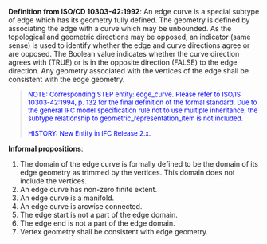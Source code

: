﻿**Definition from ISO/CD 10303-42:1992**: An edge curve is a special subtype of edge which has its geometry fully defined. The geometry is defined by associating the edge with a curve which may be unbounded. As the topological and geometric directions may be opposed, an indicator (same sense) is used to identify whether the edge and curve directions agree or are opposed. The Boolean value indicates whether the curve direction agrees with (TRUE) or is in the opposite direction (FALSE) to the edge direction. Any geometry associated with the vertices of the edge shall be consistent with the edge geometry.

> <font color="#0000FF" size="-1">NOTE: Corresponding STEP entity:
		  edge_curve. Please refer to ISO/IS 10303-42:1994, p. 132 for the final
		  definition of the formal standard. Due to the general IFC model specification
		  rule not to use multiple inheritance, the subtype relationship to
		  geometric_representation_item is not included.</font>
> 
> <font color="#0000FF" size="-1"> HISTORY: New Entity in IFC Release
		  2.x. </font>
>

**Informal propositions**:

1. The domain of the edge curve is formally defined to be the domain of its edge geometry as trimmed by the vertices. This domain does not include the vertices.
2. An edge curve has non-zero finite extent.
3. An edge curve is a manifold.
4. An edge curve is arcwise connected.
5. The edge start is not a part of the edge domain.
6. The edge end is not a part of the edge domain.
7. Vertex geometry shall be consistent with edge geometry.
